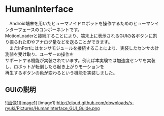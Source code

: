 HumanInterface
==============
　Android端末を用いたヒューマノイドロボットを操作するためのヒューマンインターフェースのコンポーネントです。  
MotionLoaderと接続することにより、端末上に表示されるGUIの各ボタンに割り振られたIDやアナログ量などを送ることができます。  
　またInPortにはセンサモジュールを接続することにより、実装したセンサの計測値を受け取り、ユーザーの操作を  
サポートする機能が実装されています。例えば本実験では加速度センサを実装し、ロボットが転倒したら起き上がりモーションを  
再生するボタンの色が変わるという機能を実装しました。  

GUIの説明
--------
[![画像1][image1]](http://cloud.github.com/downloads/s-ryuki/Pictures/HumanInterface_GUI_Guide.png)
[image1]:http://cloud.github.com/downloads/s-ryuki/Pictures/HumanInterface_GUI_Guide.png